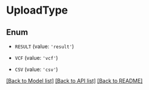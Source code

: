 # UploadType


## Enum

* `RESULT` (value: `'result'`)

* `VCF` (value: `'vcf'`)

* `CSV` (value: `'csv'`)

[[Back to Model list]](../README.md#documentation-for-models) [[Back to API list]](../README.md#documentation-for-api-endpoints) [[Back to README]](../README.md)


